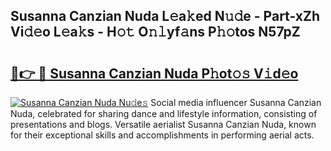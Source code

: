 ## Susanna Canzian Nuda L𝚎a𝚔ed N𝚞𝚍e - Part-xZh Vi𝚍𝚎o L𝚎a𝚔s - H𝚘𝚝 O𝚗𝚕yf𝚊ns P𝚑𝚘tos N57pZ

# <h2><a href="http://kfdrven.oniu.top/?m=Susanna+Canzian+Nuda">🔗👉 🔴 Susanna Canzian Nuda P𝚑ot𝚘𝚜 V𝚒d𝚎o</a></h2>

[![Susanna Canzian Nuda Nu𝚍e𝚜](https://i.imgur.com/0qMVB7G.gif)](http://kfdrven.oniu.top/?m=Susanna+Canzian+Nuda)
Social media influencer Susanna Canzian Nuda, celebrated for sharing dance and lifestyle information, consisting of presentations and blogs. Versatile aerialist Susanna Canzian Nuda, known for their exceptional skills and accomplishments in performing aerial acts.  
